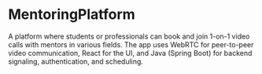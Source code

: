 # MentoringPlatform
A platform where students or professionals can book and join 1-on-1 video calls with mentors in various fields. The app uses WebRTC for peer-to-peer video communication, React for the UI, and Java (Spring Boot) for backend signaling, authentication, and scheduling.
